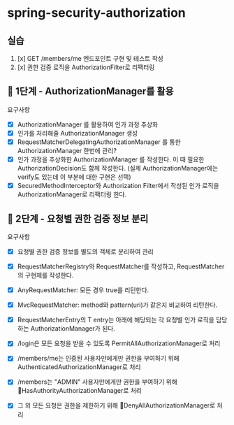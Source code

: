 # spring-security-authorization

## 실습

1. [x] GET /members/me 엔드포인트 구현 및 테스트 작성
2. [x] 권한 검증 로직을 AuthorizationFilter로 리팩터링


## 🚀 1단계 - AuthorizationManager를 활용
요구사항

 - [x] AuthorizationManager 를 활용하여 인가 과정 추상화
 - [x] 인가를 처리해줄 AuthorizationManager 생성
 - [x] RequestMatcherDelegatingAuthorizationManager 를 통한 AuthorizationManager 한번에 관리?
 - [x] 인가 과정을 추상화한 AuthorizationManager 를 작성한다. 이 때 필요한 AuthorizationDecision도 함께 작성한다. (실제 AuthorizationManager에는 verify도 있는데 이 부분에 대한 구현은 선택)
 - [x] SecuredMethodInterceptor와 Authorization Filter에서 작성된 인가 로직을 AuthorizationManager로 리팩터링 한다.

## 🚀 2단계 - 요청별 권한 검증 정보 분리
요구사항

- [x] 요청별 권한 검증 정보를 별도의 객체로 분리하여 관리
- [x] RequestMatcherRegistry와 RequestMatcher를 작성하고, RequestMatcher의 구현체를 작성한다.
- [x] AnyRequestMatcher: 모든 경우 true를 리턴한다.
- [x] MvcRequestMatcher: method와 pattern(uri)가 같은지 비교하여 리턴한다.
- [x] RequestMatcherEntry의 T entry는 아래에 해당되는 각 요청별 인가 로직을 담당하는 AuthorizationManager가 된다.
- [x] /login은 모든 요청을 받을 수 있도록 PermitAllAuthorizationManager로 처리
- [x] /members/me는 인증된 사용자만에게만 권한을 부여하기 위해 AuthenticatedAuthorizationManager로 처리
- [x] /members는 "ADMIN" 사용자만에게만 권한을 부여하기 위해 HasAuthorityAuthorizationManager로 처리
- [x] 그 외 모든 요청은 권한을 제한하기 위해 DenyAllAuthorizationManager로 처리



